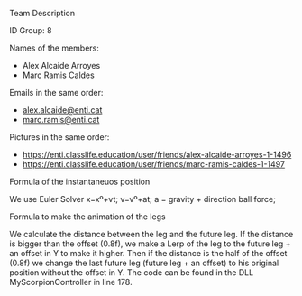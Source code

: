 Team Description

ID Group: 8

Names of the members: 
  - Alex Alcaide Arroyes 
  - Marc Ramis Caldes
  
Emails in the same order: 
  - alex.alcaide@enti.cat 
  - marc.ramis@enti.cat
  
Pictures in the same order: 
  - https://enti.classlife.education/user/friends/alex-alcaide-arroyes-1-1496 
  - https://enti.classlife.education/user/friends/marc-ramis-caldes-1-1497
  
  
Formula of the instantaneuos position

We use Euler Solver 
x=xº+vt;
v=vº+at;
a = gravity + direction ball force;

Formula to make the animation of the legs

We calculate the distance between the leg and the future leg. If the distance is bigger than the offset (0.8f), we make a Lerp of the leg to the future leg + an offset in Y to make it higher. Then if the distance is the half of the offset (0.8f) we change the last future leg (future leg + an offset) to his original position without the offset in Y.
The code can be found in the DLL MyScorpionController in line 178.

